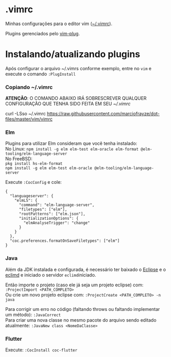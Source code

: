 # .vimrc
Minhas configurações para o editor vim ([~/.vimrc](vimrc)).

Plugins gerenciados pelo [vim-plug](https://github.com/junegunn/vim-plug).

# Instalando/atualizando plugins
Após configurar o arquivo ~/.vimrs conforme exemplo, entre no `vim` e execute o comando `:PlugInstall` 

### Copiando ~/.vimrc

**ATENÇÃO**: O COMANDO ABAIXO IRÁ SOBRESCREVER QUALQUER CONFIGURAÇÃO QUE TENHA SIDO FEITA EM SEU *~/.vimrc*

curl -LSso ~/.vimrc https://raw.githubusercontent.com/marciofrayze/dot-files/master/vim/vimrc

### Elm

Plugins para utilizar Elm consideram que você tenha instalado:  
No Linux: `npm install -g elm elm-test elm-oracle elm-format @elm-tooling/elm-language-server`  
No FreeBSD:  
`pkg install hs-elm-format`  
`npm install -g elm elm-test elm-oracle @elm-tooling/elm-language-server`

Execute ```:CocConfig``` e cole:

```
{
  "languageserver": {
    "elmLS": {
      "command": "elm-language-server",
      "filetypes": ["elm"],
      "rootPatterns": ["elm.json"],
      "initializationOptions": {
        "elmAnalyseTrigger": "change"
      }
    }
  },
  "coc.preferences.formatOnSaveFiletypes": ["elm"]
}
```

### Java

Além da JDK instalada e configurada, é necessário ter baixado o [Eclipse](https://eclipse.org) e o [eclimd](http://eclim.org/install.html#installing-upgrading) e iniciado o servidor ```eclimd```iniciado.

Então importe o projeto (caso ele já seja um projeto eclipse) com: ```:ProjectImport <PATH_COMPLETO>```  
Ou crie um novo projeto eclipse com: ```:ProjectCreate <PATH_COMPLETO> -n java```

Para corrigir um erro no código (faltando throws ou faltando implementar um método): ```:JavaCorrect```   
Para criar uma nova classe no mesmo pacote do arquivo sendo editado atualmente: ```:JavaNew class <NomeDaClasse>```   

### Flutter

Execute: ```:CocInstall coc-flutter```

